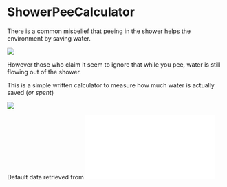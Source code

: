 # ShowerPeeCalculator
There is a common misbelief that peeing in the shower helps the environment by saving water.

![](http://i.imgur.com/pXytW0t.png)

However those who claim it seem to ignore that while you pee, water is still flowing out of the shower.

This is a simple written calculator to measure how much water is actually saved (*or spent*)

![](http://i.imgur.com/U3LAKiQ.png)

Default data retrieved from ![Home-water-works](www.home-water-works.org)
